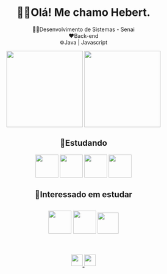 <h1 align="center">
🙋‍♂️Olá! Me chamo Hebert.
</h1>


<div align="center">
    <p>👨‍💻Desenvolvimento de Sistemas - Senai <br> ❤️Back-end <br> ⚙️Java | Javascript</p>
</div>


<div width="50%" align="center" display="flex">
    <img height="200" align="center" src="https://github-readme-stats.vercel.app/api?username=Fourt14n&theme=onedark&rank_icon=github"/>
    <img height="200" align="center" src="https://github-readme-stats.vercel.app/api/top-langs/?username=Fourt14n&theme=onedark&layout=donut"/>

</div>

<h2 align="center">
📖Estudando
</h2>

<div width="50%" align="center" display="flex">
            <img height="60px" src="https://cdn.jsdelivr.net/gh/devicons/devicon@latest/icons/html5/html5-original.svg"/>
            <img height="60px" src="https://cdn.jsdelivr.net/gh/devicons/devicon@latest/icons/css3/css3-original.svg" />
            <img height="60px" src="https://cdn.jsdelivr.net/gh/devicons/devicon@latest/icons/java/java-original.svg" />
            <img height="60px" src="https://cdn.jsdelivr.net/gh/devicons/devicon@latest/icons/javascript/javascript-original.svg"/>
</div>


<h2 align="center">
📕Interessado em estudar
<h2>

<div align="center">
    <img height="60px" src="https://cdn.jsdelivr.net/gh/devicons/devicon@latest/icons/python/python-original.svg" />
<img height="60px" src="https://cdn.jsdelivr.net/gh/devicons/devicon@latest/icons/nodejs/nodejs-original.svg" />
<img height="55px" src="https://cdn.jsdelivr.net/gh/devicons/devicon@latest/icons/spring/spring-original.svg" />
</div>

<br>
<br>

<div align="center">
<a href="https://www.linkedin.com/in/hebert-lopes-dos-santos-2a4219244/">
    <img height="30" src="https://img.shields.io/badge/LinkedIn-0077B5?style=for-the-badge&logo=linkedin&logoColor=white" >
</a>
<a  href="https://github.com/Fourt14n">
    <img height="30" src="https://img.shields.io/github/followers/Fourt14n.svg?style=social&label=Follow&maxAge=2592000" >
</a>


</div>
